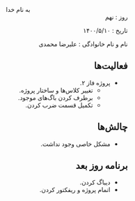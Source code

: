 <div dir="rtl" align="center">
به نام خدا
</div>
<div dir="rtl" align="right">
روز : نهم

تاریخ : ۱۴۰۰/۵/۱۰

نام و نام خانوادگی : علیرضا محمدی

## فعالیت‌ها

* پروژه فاز ۲.
  * تغییر کلاس‌ها و ساختار پروژه.
  * برطرف کردن باگ‌های موجود.
  * تکمیل قسمت ضرب کردن.

## چالش‌ها

* مشکل خاصی وجود نداشت.

## برنامه روز بعد

* دیباگ کردن.
* اتمام پروژه و ریفکتور کردن.

</div>
